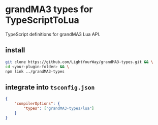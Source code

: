 # grandMA3 types for TypeScriptToLua

TypeScript definitions for grandMA3 Lua API.

## install

```bash
git clone https://github.com/LightYourWay/grandMA3-types.git && \
cd <your-plugin-folder> && \
npm link ../grandMA3-types
```

## integrate into `tsconfig.json`

```json
{
	"compilerOptions": {
		"types": ["grandMA3-types/lua"]
	}
}
```
